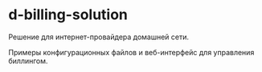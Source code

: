 # d-billing-solution
Решение для интернет-провайдера домашней сети.

Примеры конфигурационных файлов и веб-интерфейс для управления биллингом.
